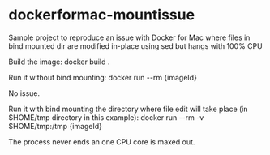 # dockerformac-mountissue

Sample project to reproduce an issue with Docker for Mac where files in bind mounted dir are modified in-place using sed but hangs with 100% CPU

Build the image:
docker build .

Run it without bind mounting:
docker run --rm {imageId}

No issue.

Run it with bind mounting the directory where file edit will take place (in $HOME/tmp directory in this example):
docker run --rm -v $HOME/tmp:/tmp {imageId}

The process never ends an one CPU core is maxed out.
